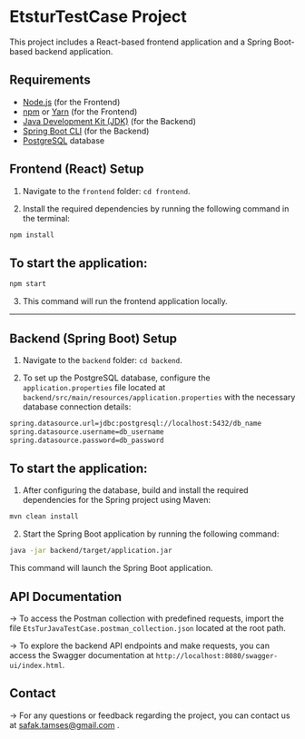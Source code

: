 # EtsturTestCase Project

This project includes a React-based frontend application and a Spring Boot-based backend application.

## Requirements

- [Node.js](https://nodejs.org/) (for the Frontend)
- [npm](https://www.npmjs.com/) or [Yarn](https://yarnpkg.com/) (for the Frontend)
- [Java Development Kit (JDK)](https://www.oracle.com/java/technologies/javase-downloads.html) (for the Backend)
- [Spring Boot CLI](https://docs.spring.io/spring-boot/docs/current/reference/html/getting-started.html#getting-started-installing-the-cli) (for the Backend)
- [PostgreSQL](https://www.postgresql.org/) database

## Frontend (React) Setup

1. Navigate to the `frontend` folder: `cd frontend`.
   
2. Install the required dependencies by running the following command in the terminal:

```bash
npm install
```
   
## To start the application:

```bash
npm start
```

3. This command will run the frontend application locally.

---

## Backend (Spring Boot) Setup


1. Navigate to the `backend` folder: `cd backend`.

2. To set up the PostgreSQL database, configure the `application.properties` file located at `backend/src/main/resources/application.properties` with the necessary database connection details:

```bash
spring.datasource.url=jdbc:postgresql://localhost:5432/db_name
spring.datasource.username=db_username
spring.datasource.password=db_password
```

## To start the application:
1. After configuring the database, build and install the required dependencies for the Spring project using Maven:

```bash
mvn clean install
```

2. Start the Spring Boot application by running the following command:

```bash
java -jar backend/target/application.jar
```

This command will launch the Spring Boot application.

## API Documentation

->  To access the Postman collection with predefined requests, import the file `EtsTurJavaTestCase.postman_collection.json` located at the root path.

->  To explore the backend API endpoints and make requests, you can access the Swagger documentation at `http://localhost:8080/swagger-ui/index.html`.

## Contact

->  For any questions or feedback regarding the project, you can contact us at safak.tamses@gmail.com .



